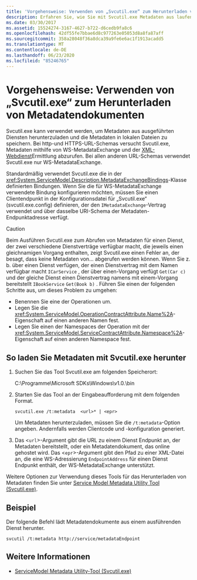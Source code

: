 ```yaml
---
title: 'Vorgehensweise: Verwenden von „Svcutil.exe“ zum Herunterladen von Metadatendokumenten'
description: Erfahren Sie, wie Sie mit Svcutil.exe Metadaten aus laufenden Diensten herunterladen und die Metadaten in lokalen Dateien speichern.
ms.date: 03/30/2017
ms.assetid: 15524274-3167-4627-b722-d6cedb9fa8c6
ms.openlocfilehash: 42df55fe7bbae6d8c977263e05053d8a8fa87aff
ms.sourcegitcommit: 358a28048f36a8dca39a9fe6e6ac1f1913acadd5
ms.translationtype: MT
ms.contentlocale: de-DE
ms.lasthandoff: 06/23/2020
ms.locfileid: "85246765"
---
```

# <a name="how-to-use-svcutilexe-to-download-metadata-documents"></a>Vorgehensweise: Verwenden von „Svcutil.exe“ zum Herunterladen von Metadatendokumenten
Svcutil.exe kann verwendet werden, um Metadaten aus ausgeführten Diensten herunterzuladen und die Metadaten in lokalen Dateien zu speichern. Bei http-und HTTPS-URL-Schemas versucht Svcutil.exe, Metadaten mithilfe von WS-MetadataExchange und der [XML-Webdienst](https://docs.microsoft.com/previous-versions/dotnet/netframework-4.0/fxx6cfx2(v=vs.100))Ermittlung abzurufen. Bei allen anderen URL-Schemas verwendet Svcutil.exe nur WS-MetadataExchange.  
  
 Standardmäßig verwendet Svcutil.exe die in der <xref:System.ServiceModel.Description.MetadataExchangeBindings>-Klasse definierten Bindungen. Wenn Sie die für WS-MetadataExchange verwendete Bindung konfigurieren möchten, müssen Sie einen Clientendpunkt in der Konfigurationsdatei für „Svcutil.exe“ (svcutil.exe.config) definieren, der den `IMetadataExchange`-Vertrag verwendet und über dasselbe URI-Schema der Metadaten-Endpunktadresse verfügt.  
  
> [!CAUTION]
> Beim Ausführen Svcutil.exe zum Abrufen von Metadaten für einen Dienst, der zwei verschiedene Dienstverträge verfügbar macht, die jeweils einen gleichnamigen Vorgang enthalten, zeigt Svcutil.exe einen Fehler an, der besagt, dass keine Metadaten von... abgerufen werden können. Wenn Sie z. b. über einen Dienst verfügen, der einen Dienstvertrag mit dem Namen verfügbar macht `ICarService` , der über einen-Vorgang verfügt `Get(Car c)` und der gleiche Dienst einen Dienstvertrag namens mit einem-Vorgang bereitstellt `IBookService` `Get(Book b)` . Führen Sie einen der folgenden Schritte aus, um dieses Problem zu umgehen:
>
> - Benennen Sie eine der Operationen um.
> - Legen Sie die <xref:System.ServiceModel.OperationContractAttribute.Name%2A>-Eigenschaft auf einen anderen Namen fest.
> - Legen Sie einen der Namespaces der Operation mit der <xref:System.ServiceModel.ServiceContractAttribute.Namespace%2A>-Eigenschaft auf einen anderen Namespace fest.
  
## <a name="to-download-metadata-using-svcutilexe"></a>So laden Sie Metadaten mit Svcutil.exe herunter  
  
1. Suchen Sie das Tool Svcutil.exe am folgenden Speicherort:  
  
     C:\Programme\Microsoft SDKs\Windows\v1.0.\bin  
  
2. Starten Sie das Tool an der Eingabeaufforderung mit dem folgenden Format.  
  
    ```console
    svcutil.exe /t:metadata  <url>* | <epr>  
    ```  
  
     Um Metadaten herunterzuladen, müssen Sie die `/t:metadata`-Option angeben. Andernfalls werden Clientcode und -konfiguration generiert.  
  
3. Das <`url`>-Argument gibt die URL zu einem Dienst Endpunkt an, der Metadaten bereitstellt, oder ein Metadatendokument, das online gehostet wird. Das <`epr`>-Argument gibt den Pfad zu einer XML-Datei an, die eine WS-Adressierung `EndpointAddress` für einen Dienst Endpunkt enthält, der WS-MetadataExchange unterstützt.  
  
 Weitere Optionen zur Verwendung dieses Tools für das Herunterladen von Metadaten finden Sie unter [Service Model Metadata Utility Tool (Svcutil.exe)](../servicemodel-metadata-utility-tool-svcutil-exe.md).  
  
## <a name="example"></a>Beispiel  
 Der folgende Befehl lädt Metadatendokumente aus einem ausführenden Dienst herunter.  
  
```console
svcutil /t:metadata http://service/metadataEndpoint  
```  
  
## <a name="see-also"></a>Weitere Informationen

- [ServiceModel Metadata Utility-Tool (Svcutil.exe)](../servicemodel-metadata-utility-tool-svcutil-exe.md)
